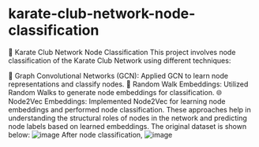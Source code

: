 # karate-club-network-node-classification

🥋 Karate Club Network Node Classification
This project involves node classification of the Karate Club Network using different techniques:

🧠 Graph Convolutional Networks (GCN): Applied GCN to learn node representations and classify nodes.
🎲 Random Walk Embeddings: Utilized Random Walks to generate node embeddings for classification.
🌐 Node2Vec Embeddings: Implemented Node2Vec for learning node embeddings and performed node classification.
These approaches help in understanding the structural roles of nodes in the network and predicting node labels based on learned embeddings. The original dataset is shown below: 
![image](https://github.com/muhammadtalha72014/karate-club-network-node-classification/assets/173653061/0c42927a-8d91-46fd-a4cc-1ccff2005f4a)
After node classification,
![image](https://github.com/muhammadtalha72014/karate-club-network-node-classification/assets/173653061/6a71ade1-fc4f-4d7f-bd90-387aa70bea5e)
